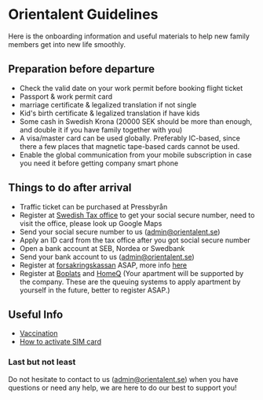 # Orientalent Guidelines


Here is the onboarding information and useful materials to help new family members get into new life smoothly.


## Preparation before departure 

* Check the valid date on your work permit before booking flight ticket
* Passport & work permit card
* marriage certificate & legalized translation if not single
* Kid's birth certificate & legalized translation if have kids
* Some cash in Swedish Krona (20000 SEK should be more than enough, and double it if you have family together with you)
* A visa/master card can be used globally. Preferably IC-based, since there a few places that magnetic tape-based cards cannot be used.
* Enable the global communication from your mobile subscription in case you need it before getting company smart phone
 

## Things to do after arrival 

* Traffic ticket can be purchased at Pressbyrån
* Register at [Swedish Tax office](https://www.skatteverket.se) to get your social secure number, need to visit the office, please look up Google Maps
* Send your social secure number to us (admin@orientalent.se)
* Apply an ID card from the tax office after you got social secure number
* Open a bank account at SEB, Nordea or Swedbank
* Send your bank account to us (admin@orientalent.se)
* Register at [forsakringskassan](https://www.forsakringskassan.se/privatpers) ASAP, more info [here](https://www.forsakringskassan.se/english/moving-to-working-studying-or-newly-arrived-in-sweden/move-to-sweden)
* Register at [Boplats](https://nya.boplats.se/) and [HomeQ](https://www.homeq.se/) (Your apartment will be supported by the company. These are the queuing systems to apply apartment by yourself in the future, better to register ASAP.)
 

## Useful Info

* [Vaccination](vaccination.md)
* [How to activate SIM card](activate-sim-card.md)

 

### Last but not least 

Do not hesitate to contact to us (admin@orientalent.se) when you have questions or need any help, we are here to do our best to support you! 


